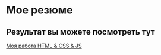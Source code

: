 # Мое резюме

## Результат вы можете посмотреть тут

[Моя работа HTML & CSS & JS](https://als404.github.io/html-course/)